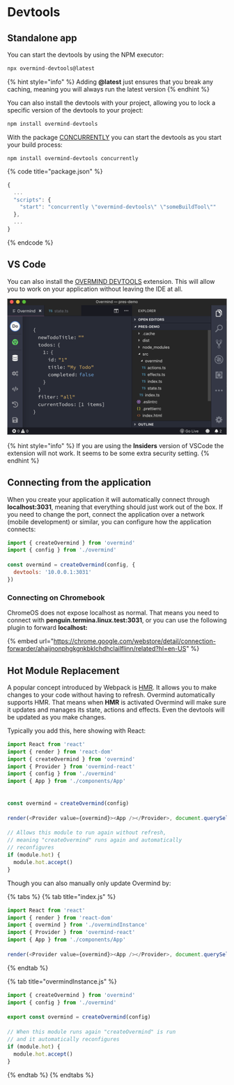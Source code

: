 # Devtools

## Standalone app

You can start the devtools by using the NPM executor:

```javascript
npx overmind-devtools@latest
```

{% hint style="info" %}
Adding **@latest** just ensures that you break any caching, meaning you will always run the latest version
{% endhint %}

You can also install the devtools with your project, allowing you to lock a specific version of the devtools to your project:

```javascript
npm install overmind-devtools
```

With the package [CONCURRENTLY](https://www.npmjs.com/package/concurrently) you can start the devtools as you start your build process:

```text
npm install overmind-devtools concurrently
```

{% code title="package.json" %}
```javascript
{
  ...
  "scripts": {
    "start": "concurrently \"overmind-devtools\" \"someBuildTool\""
  },
  ...
}
```
{% endcode %}

## VS Code

You can also install the [OVERMIND DEVTOOLS](https://marketplace.visualstudio.com/items?itemName=christianalfoni.overmind-devtools-vscode) extension. This will allow you to work on your application without leaving the IDE at all.

![](../.gitbook/assets/amazing_devtools.png)

{% hint style="info" %}
If you are using the **Insiders** version of VSCode the extension will not work. It seems to be some extra security setting.
{% endhint %}

## Connecting from the application

When you create your application it will automatically connect through **localhost:3031**, meaning that everything should just work out of the box. If you need to change the port, connect the application over a network \(mobile development\) or similar, you can configure how the application connects:

```javascript
import { createOvermind } from 'overmind'
import { config } from './overmind'

const overmind = createOvermind(config, {
  devtools: '10.0.0.1:3031'
})
```

### Connecting on Chromebook

ChromeOS does not expose localhost as normal. That means you need to connect with **penguin.termina.linux.test:3031**, or you can use the following plugin to forward **localhost:**

{% embed url="https://chrome.google.com/webstore/detail/connection-forwarder/ahaijnonphgkgnkbklchdhclailflinn/related?hl=en-US" %}

## Hot Module Replacement

A popular concept introduced by Webpack is [HMR](https://webpack.js.org/concepts/hot-module-replacement/). It allows you to make changes to your code without having to refresh. Overmind automatically supports HMR. That means when **HMR** is activated Overmind will make sure it updates and manages its state, actions and effects. Even the devtools will be updated as you make changes.

Typically you add this, here showing with React:

```typescript
import React from 'react'
import { render } from 'react-dom'
import { createOvermind } from 'overmind'
import { Provider } from 'overmind-react'
import { config } from './overmind'
import { App } from './components/App'


const overmind = createOvermind(config)

render(<Provider value={overmind}><App /></Provider>, document.querySelector('#app'))

// Allows this module to run again without refresh,
// meaning "createOvermind" runs again and automatically
// reconfigures
if (module.hot) {
  module.hot.accept()
}
```

Though you can also manually only update Overmind by:

{% tabs %}
{% tab title="index.js" %}
```typescript
import React from 'react'
import { render } from 'react-dom'
import { overmind } from './overmindInstance'
import { Provider } from 'overmind-react'
import { App } from './components/App'

render(<Provider value={overmind}><App /></Provider>, document.querySelector('#app'))


```
{% endtab %}

{% tab title="overmindInstance.js" %}
```javascript
import { createOvermind } from 'overmind'
import { config } from './overmind'

export const overmind = createOvermind(config)

// When this module runs again "createOvermind" is run
// and it automatically reconfigures
if (module.hot) {
  module.hot.accept()
}
```
{% endtab %}
{% endtabs %}

